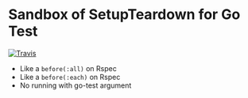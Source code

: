 Sandbox of SetupTeardown for Go Test
====================================

[![Travis](https://img.shields.io/travis/linyows//go-test-setupteardown-sandbox.svg?style=flat-square)][travis]

[travis]: https://travis-ci.org/linyows/go-test-setupteardown-sandbox

- Like a `before(:all)` on Rspec
- Like a `before(:each)` on Rspec
- No running with go-test argument
